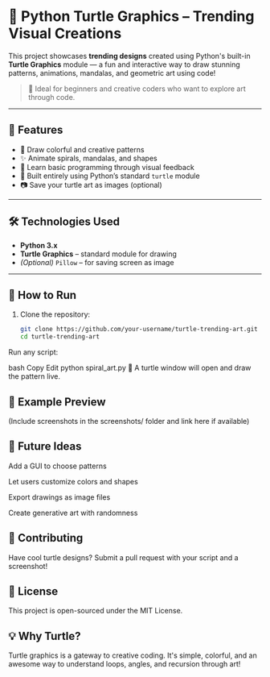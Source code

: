 # 🐢 Python Turtle Graphics – Trending Visual Creations

This project showcases **trending designs** created using Python's built-in **Turtle Graphics** module — a fun and interactive way to draw stunning patterns, animations, mandalas, and geometric art using code!

> 🎨 Ideal for beginners and creative coders who want to explore art through code.

---

## 📌 Features

- 🌈 Draw colorful and creative patterns
- ✨ Animate spirals, mandalas, and shapes
- 🧠 Learn basic programming through visual feedback
- 🐢 Built entirely using Python’s standard `turtle` module
- 📷 Save your turtle art as images (optional)

---

## 🛠️ Technologies Used

- **Python 3.x**
- **Turtle Graphics** – standard module for drawing
- *(Optional)* `Pillow` – for saving screen as image

---

## 🚀 How to Run

1. Clone the repository:
   ```bash
   git clone https://github.com/your-username/turtle-trending-art.git
   cd turtle-trending-art
Run any script:

bash
Copy
Edit
python spiral_art.py
🐢 A turtle window will open and draw the pattern live.

## 🧪 Example Preview
(Include screenshots in the screenshots/ folder and link here if available)


## 🎯 Future Ideas
Add a GUI to choose patterns

Let users customize colors and shapes

Export drawings as image files

Create generative art with randomness

## 🤝 Contributing
Have cool turtle designs? Submit a pull request with your script and a screenshot!

## 📜 License
This project is open-sourced under the MIT License.

## 💡 Why Turtle?
Turtle graphics is a gateway to creative coding. It's simple, colorful, and an awesome way to understand loops, angles, and recursion through art!
